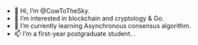 - 👋 Hi, I’m @CowToTheSky.
- 👀 I’m interested in blockchain and cryptology & Go.
- 🌱 I’m currently learning Asynchronous consensus algorithm.
- 📫 I’m a first-year postgraduate student.
 .

<!---
CowToTheSky/CowToTheSky is a ✨ special ✨ repository because its `README.md` (this file) appears on your GitHub profile.
You can click the Preview link to take a look at your changes.
--->
